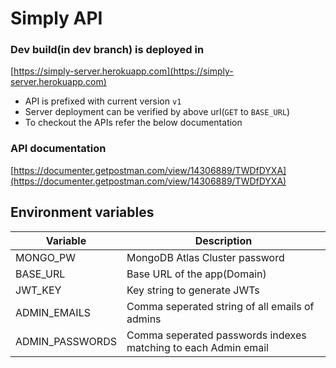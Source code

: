 # Simply API

### Dev build(in dev branch) is deployed in
[https://simply-server.herokuapp.com](https://simply-server.herokuapp.com)

- API is prefixed with current version `v1`
- Server deployment can be verified by above url(`GET` to `BASE_URL`)
- To checkout the APIs refer the below documentation

### API documentation
[https://documenter.getpostman.com/view/14306889/TWDfDYXA](https://documenter.getpostman.com/view/14306889/TWDfDYXA)

## Environment variables

| Variable      | Description |
| ----------- | ----------- |
| MONGO_PW| MongoDB Atlas Cluster password|
| BASE_URL      | Base URL of the app(Domain)|
| JWT_KEY       | Key string to generate JWTs|
| ADMIN_EMAILS  | Comma seperated string of all emails of admins|
| ADMIN_PASSWORDS| Comma seperated passwords indexes matching to each Admin email|



